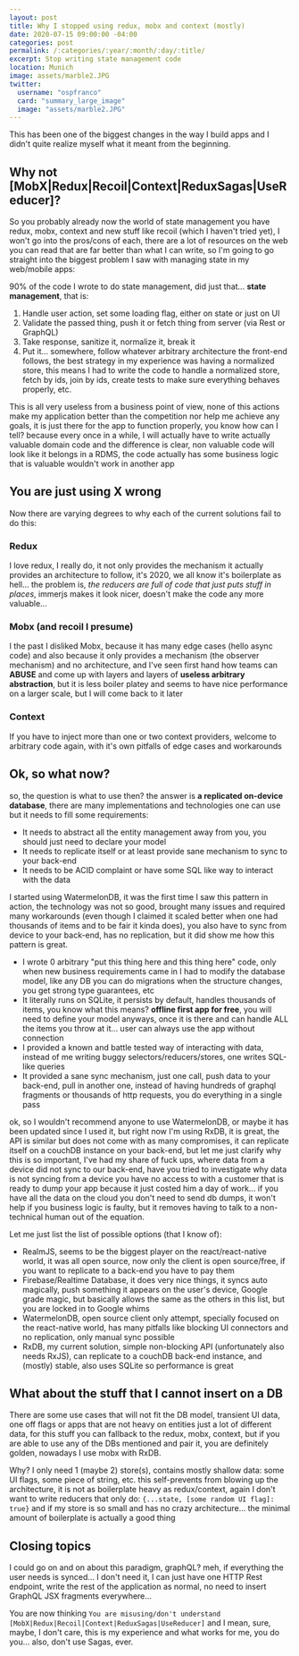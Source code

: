 ```yaml
---
layout: post
title: Why I stopped using redux, mobx and context (mostly)
date: 2020-07-15 09:00:00 -04:00
categories: post
permalink: /:categories/:year/:month/:day/:title/
excerpt: Stop writing state management code
location: Munich
image: assets/marble2.JPG
twitter:
  username: "ospfranco"
  card: "summary_large_image"
  image: "assets/marble2.JPG"
---
```

This has been one of the biggest changes in the way I build apps and I didn't quite realize myself what it meant from the beginning.

## Why not [MobX|Redux|Recoil|Context|ReduxSagas|UseReducer]?
So you probably already now the world of state management you have redux, mobx, context and new stuff like recoil (which I haven't tried yet), I won't go into the pros/cons of each, there are a lot of resources on the web you can read that are far better than what I can write, so I'm going to go straight into the biggest problem I saw with managing state in my web/mobile apps:

90% of the code I wrote to do state management, did just that... **state management**, that is:


1) Handle user action, set some loading flag, either on state or just on UI
2) Validate the passed thing, push it or fetch thing from server (via Rest or GraphQL)
3) Take response, sanitize it, normalize it, break it
4) Put it... somewhere, follow whatever arbitrary architecture the front-end follows, the best strategy in my experience was having a normalized store, this means I had to write the code to handle a normalized store, fetch by ids, join by ids, create tests to make sure everything behaves properly, etc.

This is all very useless from a business point of view, none of this actions make my application better than the competition nor help me achieve any goals, it is just there for the app to function properly, you know how can I tell? because every once in a while, I will actually have to write actually valuable domain code and the difference is clear, non valuable code will look like it belongs in a RDMS, the code actually has some business logic that is valuable wouldn't work in another app

## You are just using X wrong
Now there are varying degrees to why each of the current solutions fail to do this:

### Redux
I love redux, I really do, it not only provides the mechanism it actually provides an architecture to follow, it's 2020, we all know it's boilerplate as hell... the problem is, *the reducers are full of code that just puts stuff in places*, immerjs makes it look nicer, doesn't make the code any more valuable...

### Mobx (and recoil I presume)
I the past I disliked Mobx, because it has many edge cases (hello async code) and also because it only provides a mechanism (the observer mechanism) and no architecture, and I've seen first hand how teams can **ABUSE** and come up with layers and layers of **useless arbitrary abstraction**, but it is less boiler platey and seems to have nice performance on a larger scale, but I will come back to it later

### Context
If you have to inject more than one or two context providers, welcome to arbitrary code again, with it's own pitfalls of edge cases and workarounds

## Ok, so what now?

so, the question is what to use then? the answer is **a replicated on-device database**, there are many implementations and technologies one can use but it needs to fill some requirements:

- It needs to abstract all the entity management away from you, you should just need to declare your model
- It needs to replicate itself or at least provide sane mechanism to sync to your back-end
- It needs to be ACID complaint or have some SQL like way to interact with the data

I started using WatermelonDB, it was the first time I saw this pattern in action, the technology was not so good, brought many issues and required many workarounds (even though I claimed it scaled better when one had thousands of items and to be fair it kinda does), you also have to sync from device to your back-end, has no replication, but it did show me how this pattern is great.

- I wrote 0 arbitrary "put this thing here and this thing here" code, only when new business requirements came in I had to modify the database model, like any DB you can do migrations when the structure changes, you get strong type guarantees, etc
- It literally runs on SQLite, it persists by default, handles thousands of items, you know what this means? **offline first app for free**, you will need to define your model anyways, once it is there and can handle ALL the items you throw at it... user can always use the app without connection
- I provided a known and battle tested way of interacting with data, instead of me writing buggy selectors/reducers/stores, one writes SQL-like queries
- It provided a sane sync mechanism, just one call, push data to your back-end, pull in another one, instead of having hundreds of graphql fragments or thousands of http requests, you do everything in a single pass

ok, so I wouldn't recommend anyone to use WatermelonDB, or maybe it has been updated since I used it, but right now I'm using RxDB, it is great, the API is similar but does not come with as many compromises, it can replicate itself on a couchDB instance on your back-end, but let me just clarify why this is so important, I've had my share of fuck ups, where data from a device did not sync to our back-end, have you tried to investigate why data is not syncing from a device you have no access to with a customer that is ready to dump your app because it just costed him a day of work... if you have all the data on the cloud you don't need to send db dumps, it won't help if you business logic is faulty, but it removes having to talk to a non-technical human out of the equation.

Let me just list the list of possible options (that I know of):
- RealmJS, seems to be the biggest player on the react/react-native world, it was all open source, now only the client is open source/free, if you want to replicate to a back-end you have to pay them
- Firebase/Realtime Database, it does very nice things, it syncs auto magically, push something it appears on the user's device, Google grade magic, but basically allows the same as the others in this list, but you are locked in to Google whims
- WatermelonDB, open source client only attempt, specially focused on the react-native world, has many pitfalls like blocking UI connectors and no replication, only manual sync possible
- RxDB, my current solution, simple non-blocking API (unfortunately also needs RxJS), can replicate to a couchDB back-end instance, and (mostly) stable, also uses SQLite so performance is great

## What about the stuff that I cannot insert on a DB

There are some use cases that will not fit the DB model, transient UI data, one off flags or apps that are not heavy on entities just a lot of different data, for this stuff you can fallback to the redux, mobx, context, but if you are able to use any of the DBs mentioned and pair it, you are definitely golden, nowadays I use mobx with RxDB.

Why? I only need 1 (maybe 2) store(s), contains mostly shallow data: some UI flags, some piece of string, etc. this self-prevents from blowing up the architecture, it is not as boilerplate heavy as redux/context, again I don't want to write reducers that only do: `{...state, [some random UI flag]: true}` and if my store is so small and has no crazy architecture... the minimal amount of boilerplate is actually a good thing

## Closing topics

I could go on and on about this paradigm, graphQL? meh, if everything the user needs is synced... I don't need it, I can just have one HTTP Rest endpoint, write the rest of the application as normal, no need to insert GraphQL JSX fragments everywhere...

You are now thinking `You are misusing/don't understand [MobX|Redux|Recoil|Context|ReduxSagas|UseReducer]` and I mean, sure, maybe, I don't care, this is my experience and what works for me, you do you... also, don't use Sagas, ever.